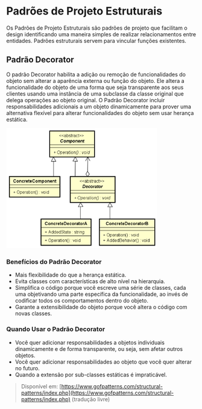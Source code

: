 # Padrões de Projeto Estruturais

Os Padrões de Projeto Estruturais são padrões de projeto que facilitam o design
identificando uma maneira simples de realizar relacionamentos entre entidades.
Padrões estruturais servem para vincular funções existentes.

## Padrão Decorator

O padrão Decorator habilita a adição ou remoção de funcionalidades do objeto
sem alterar a aparência externa ou função do objeto. Ele altera a funcionalidade
do objeto de uma forma que seja transparente aos seus clientes usando uma
instância de uma subclasse da classe original que delega operações ao objeto
original. O Padrão Decorator incluir responsabilidades adicionais a um objeto
dinamicamente para prover uma alternativa flexível para alterar funcionalidades
do objeto sem usar herança estática.

<img src="decorator.png" width=400>

### Benefícios do Padrão Decorator

* Mais flexibilidade do que a herança estática.
* Evita classes com características de alto nível na hierarquia.
* Simplifica o código porque você escreve uma série de classes, cada uma
objetivando uma parte específica da funcionalidade, ao invés de codificar todos
os comportamentos dentro do objeto.
* Garante a extensibilidade do objeto porque você altera o código com novas
classes.

### Quando Usar o Padrão Decorator

* Você quer adicionar responsabilidades a objetos individuais dinamicamente e de
forma transparente, ou seja, sem afetar outros objetos.
* Você quer adicionar responsabilidades ao objeto que você quer alterar no
futuro.
* Quando a extensão por sub-classes estáticas é impraticável.

> Disponível em:
[https://www.gofpatterns.com/structural-patterns/index.php](https://www.gofpatterns.com/structural-patterns/index.php) (tradução livre)
